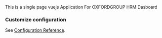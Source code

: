 This is a single page vuejs Application For OXFORDGROUP HRM Dasboard

### Customize configuration

See [Configuration Reference](https://cli.vuejs.org/config/).
